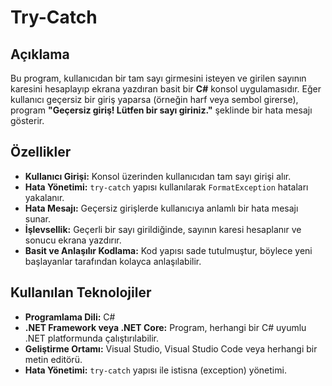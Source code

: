 # Try-Catch

## Açıklama

Bu program, kullanıcıdan bir tam sayı girmesini isteyen ve girilen sayının karesini hesaplayıp ekrana yazdıran basit bir **C#** konsol uygulamasıdır. Eğer kullanıcı geçersiz bir giriş yaparsa (örneğin harf veya sembol girerse), program **"Geçersiz giriş! Lütfen bir sayı giriniz."** şeklinde bir hata mesajı gösterir.

## Özellikler

- **Kullanıcı Girişi:** Konsol üzerinden kullanıcıdan tam sayı girişi alır.
- **Hata Yönetimi:** `try-catch` yapısı kullanılarak `FormatException` hataları yakalanır.
- **Hata Mesajı:** Geçersiz girişlerde kullanıcıya anlamlı bir hata mesajı sunar.
- **İşlevsellik:** Geçerli bir sayı girildiğinde, sayının karesi hesaplanır ve sonucu ekrana yazdırır.
- **Basit ve Anlaşılır Kodlama:** Kod yapısı sade tutulmuştur, böylece yeni başlayanlar tarafından kolayca anlaşılabilir.

## Kullanılan Teknolojiler

- **Programlama Dili:** C#
- **.NET Framework veya .NET Core:** Program, herhangi bir C# uyumlu .NET platformunda çalıştırılabilir.
- **Geliştirme Ortamı:** Visual Studio, Visual Studio Code veya herhangi bir metin editörü.
- **Hata Yönetimi:** `try-catch` yapısı ile istisna (exception) yönetimi.


